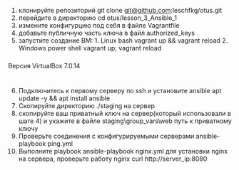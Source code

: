 1. клонируйте репозиторий git clone git@github.com:leschfkg/otus.git
2. перейдите в директорию cd otus/lesson_3_Ansible_1
3. измените конфигурцию под себя в файле Vagrantfile
4. добавьте публичную часть ключа в файл authorized_keys
5. запустите создание ВМ:
                1. Linux bash
                        vagrant up && vagrant reload
                2. Windows power shell
                        vagrant up; vagrant reload

###
Версия VirtualBox 7.0.14
###

#
6. Подключитесь к первому серверу по ssh и установите ansible apt update -y && apt install ansible
7. Скопируйте директорию ./staging на сервер
8. скопируйте ваш приватный ключ на сервер(который использовали в шаге 4) и укажите в файле staging\group_vars\web путь к приватному ключу
9. Проверьте соединения с конфигурируемыми серверами ansible-playbook ping.yml
10. Выполните playbook ansible-playbook nginx.yml для установки nginx на сервера, проверьте работу nginx curl http://server_ip:8080
#